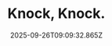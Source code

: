 ---
title: Knock, Knock.
date: 2025-09-26T09:09:32.865Z
tags:
  - First-Things-First
categories:
  - 新概念
description: 记得填写描述内容哦~~~
---
